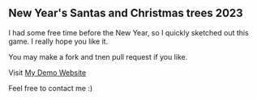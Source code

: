 ## New Year's Santas and Christmas trees 2023

I had some free time before the New Year, so I quickly sketched out this game. I really hope you like it.

You may make a fork and tnen pull request if you like.

Visit [My Demo Website](https://vbstarterkit.vextor.ru/)

Feel free to contact me :)